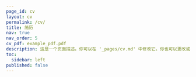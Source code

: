 ```yaml
---
page_id: cv
layout: cv
permalink: /cv/
title: 简历
nav: true
nav_order: 5
cv_pdf: example_pdf.pdf
description: 这是一个页面描述。你可以在 '_pages/cv.md' 中修改它。你也可以更改或移除顶部的 PDF 下载按钮。
toc:
  sidebar: left
published: false
---
```

